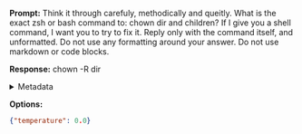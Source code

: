 **Prompt:**
Think it through carefuly, methodically and queitly. What is the exact zsh or bash command to: chown dir and children? If I give you a shell command, I want you to try to fix it. Reply only with the command itself, and unformatted. Do not use any formatting around your answer. Do not use markdown or code blocks.

**Response:**
chown -R dir

<details><summary>Metadata</summary>

- Duration: 839 ms
- Datetime: 2023-08-06T12:04:22.289925
- Model: gpt-3.5-turbo-0613

</details>

**Options:**
```json
{"temperature": 0.0}
```

